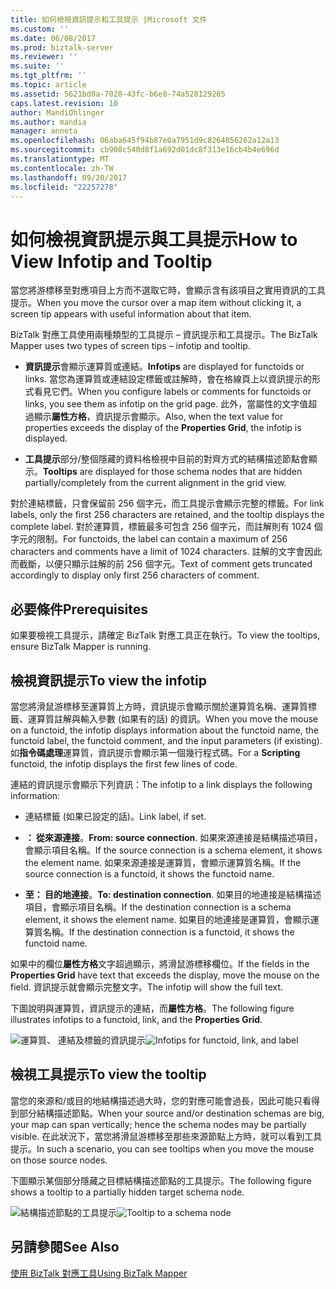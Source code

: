 ```yaml
---
title: 如何檢視資訊提示和工具提示 |Microsoft 文件
ms.custom: ''
ms.date: 06/08/2017
ms.prod: biztalk-server
ms.reviewer: ''
ms.suite: ''
ms.tgt_pltfrm: ''
ms.topic: article
ms.assetid: 5621bd0a-7028-43fc-b6e8-74a528129285
caps.latest.revision: 10
author: MandiOhlinger
ms.author: mandia
manager: anneta
ms.openlocfilehash: 06aba645f94b87e0a7951d9c8264056262a12a13
ms.sourcegitcommit: cb908c540d8f1a692d01dc8f313e16cb4b4e696d
ms.translationtype: MT
ms.contentlocale: zh-TW
ms.lasthandoff: 09/20/2017
ms.locfileid: "22257278"
---
```

# <a name="how-to-view-infotip-and-tooltip"></a><span data-ttu-id="fd395-102">如何檢視資訊提示與工具提示</span><span class="sxs-lookup"><span data-stu-id="fd395-102">How to View Infotip and Tooltip</span></span>
<span data-ttu-id="fd395-103">當您將游標移至對應項目上方而不選取它時，會顯示含有該項目之實用資訊的工具提示。</span><span class="sxs-lookup"><span data-stu-id="fd395-103">When you move the cursor over a map item without clicking it, a screen tip appears with useful information about that item.</span></span>  
  
 <span data-ttu-id="fd395-104">BizTalk 對應工具使用兩種類型的工具提示 – 資訊提示和工具提示。</span><span class="sxs-lookup"><span data-stu-id="fd395-104">The BizTalk Mapper uses two types of screen tips – infotip and tooltip.</span></span>  
  
-   <span data-ttu-id="fd395-105">**資訊提示**會顯示運算質或連結。</span><span class="sxs-lookup"><span data-stu-id="fd395-105">**Infotips** are displayed for functoids or links.</span></span> <span data-ttu-id="fd395-106">當您為運算質或連結設定標籤或註解時，會在格線頁上以資訊提示的形式看見它們。</span><span class="sxs-lookup"><span data-stu-id="fd395-106">When you configure labels or comments for functoids or links, you see them as infotip on the grid page.</span></span> <span data-ttu-id="fd395-107">此外，當屬性的文字值超過顯示**屬性方格**，資訊提示會顯示。</span><span class="sxs-lookup"><span data-stu-id="fd395-107">Also, when the text value for properties exceeds the display of the **Properties Grid**, the infotip is displayed.</span></span>  
  
-   <span data-ttu-id="fd395-108">**工具提示**部分/整個隱藏的資料格檢視中目前的對齊方式的結構描述節點會顯示。</span><span class="sxs-lookup"><span data-stu-id="fd395-108">**Tooltips** are displayed for those schema nodes that are hidden partially/completely from the current alignment in the grid view.</span></span>  
  
 <span data-ttu-id="fd395-109">對於連結標籤，只會保留前 256 個字元，而工具提示會顯示完整的標籤。</span><span class="sxs-lookup"><span data-stu-id="fd395-109">For link labels, only the first 256 characters are retained, and the tooltip displays the complete label.</span></span> <span data-ttu-id="fd395-110">對於運算質，標籤最多可包含 256 個字元，而註解則有 1024 個字元的限制。</span><span class="sxs-lookup"><span data-stu-id="fd395-110">For functoids, the label can contain a maximum of 256 characters and comments have a limit of 1024 characters.</span></span> <span data-ttu-id="fd395-111">註解的文字會因此而截斷，以便只顯示註解的前 256 個字元。</span><span class="sxs-lookup"><span data-stu-id="fd395-111">Text of comment gets truncated accordingly to display only first 256 characters of comment.</span></span>  
  
## <a name="prerequisites"></a><span data-ttu-id="fd395-112">必要條件</span><span class="sxs-lookup"><span data-stu-id="fd395-112">Prerequisites</span></span>  
 <span data-ttu-id="fd395-113">如果要檢視工具提示，請確定 BizTalk 對應工具正在執行。</span><span class="sxs-lookup"><span data-stu-id="fd395-113">To view the tooltips, ensure BizTalk Mapper is running.</span></span>  
  
## <a name="to-view-the-infotip"></a><span data-ttu-id="fd395-114">檢視資訊提示</span><span class="sxs-lookup"><span data-stu-id="fd395-114">To view the infotip</span></span>  
 <span data-ttu-id="fd395-115">當您將滑鼠游標移至運算質上方時，資訊提示會顯示關於運算質名稱、運算質標籤、運算質註解與輸入參數 (如果有的話) 的資訊。</span><span class="sxs-lookup"><span data-stu-id="fd395-115">When you move the mouse on a functoid, the infotip displays information about the functoid name, the functoid label, the functoid comment, and the input parameters (if existing).</span></span> <span data-ttu-id="fd395-116">如**指令碼處理**運算質，資訊提示會顯示第一個幾行程式碼。</span><span class="sxs-lookup"><span data-stu-id="fd395-116">For a **Scripting** functoid, the infotip displays the first few lines of code.</span></span>  
  
 <span data-ttu-id="fd395-117">連結的資訊提示會顯示下列資訊：</span><span class="sxs-lookup"><span data-stu-id="fd395-117">The infotip to a link displays the following information:</span></span>  
  
-   <span data-ttu-id="fd395-118">連結標籤 (如果已設定的話)。</span><span class="sxs-lookup"><span data-stu-id="fd395-118">Link label, if set.</span></span>  
  
-   <span data-ttu-id="fd395-119">**： 從來源連接**。</span><span class="sxs-lookup"><span data-stu-id="fd395-119">**From: source connection**.</span></span> <span data-ttu-id="fd395-120">如果來源連接是結構描述項目，會顯示項目名稱。</span><span class="sxs-lookup"><span data-stu-id="fd395-120">If the source connection is a schema element, it shows the element name.</span></span> <span data-ttu-id="fd395-121">如果來源連接是運算質，會顯示運算質名稱。</span><span class="sxs-lookup"><span data-stu-id="fd395-121">If the source connection is a functoid, it shows the functoid name.</span></span>  
  
-   <span data-ttu-id="fd395-122">**至： 目的地連接**。</span><span class="sxs-lookup"><span data-stu-id="fd395-122">**To: destination connection**.</span></span> <span data-ttu-id="fd395-123">如果目的地連接是結構描述項目，會顯示項目名稱。</span><span class="sxs-lookup"><span data-stu-id="fd395-123">If the destination connection is a schema element, it shows the element name.</span></span> <span data-ttu-id="fd395-124">如果目的地連接是運算質，會顯示運算質名稱。</span><span class="sxs-lookup"><span data-stu-id="fd395-124">If the destination connection is a functoid, it shows the functoid name.</span></span>  
  
 <span data-ttu-id="fd395-125">如果中的欄位**屬性方格**文字超過顯示，將滑鼠游標移欄位。</span><span class="sxs-lookup"><span data-stu-id="fd395-125">If the fields in the **Properties Grid** have text that exceeds the display, move the mouse on the field.</span></span> <span data-ttu-id="fd395-126">資訊提示就會顯示完整文字。</span><span class="sxs-lookup"><span data-stu-id="fd395-126">The infotip will show the full text.</span></span>  
  
 <span data-ttu-id="fd395-127">下圖說明與運算質，資訊提示的連結，而**屬性方格**。</span><span class="sxs-lookup"><span data-stu-id="fd395-127">The following figure illustrates infotips to a functoid, link, and the **Properties Grid**.</span></span>  
  
 <span data-ttu-id="fd395-128">![運算質、 連結及標籤的資訊提示](../core/media/viewing-infotips.gif "Viewing_infotips")</span><span class="sxs-lookup"><span data-stu-id="fd395-128">![Infotips for functoid, link, and label](../core/media/viewing-infotips.gif "Viewing_infotips")</span></span>  
  
## <a name="to-view-the-tooltip"></a><span data-ttu-id="fd395-129">檢視工具提示</span><span class="sxs-lookup"><span data-stu-id="fd395-129">To view the tooltip</span></span>  
 <span data-ttu-id="fd395-130">當您的來源和/或目的地結構描述過大時，您的對應可能會過長，因此可能只看得到部分結構描述節點。</span><span class="sxs-lookup"><span data-stu-id="fd395-130">When your source and/or destination schemas are big, your map can span vertically; hence the schema nodes may be partially visible.</span></span> <span data-ttu-id="fd395-131">在此狀況下，當您將滑鼠游標移至那些來源節點上方時，就可以看到工具提示。</span><span class="sxs-lookup"><span data-stu-id="fd395-131">In such a scenario, you can see tooltips when you move the mouse on those source nodes.</span></span>  
  
 <span data-ttu-id="fd395-132">下圖顯示某個部分隱藏之目標結構描述節點的工具提示。</span><span class="sxs-lookup"><span data-stu-id="fd395-132">The following figure shows a tooltip to a partially hidden target schema node.</span></span>  
  
 <span data-ttu-id="fd395-133">![結構描述節點的工具提示](../core/media/viewing-tooltips.gif "Viewing_tooltips")</span><span class="sxs-lookup"><span data-stu-id="fd395-133">![Tooltip to a schema node](../core/media/viewing-tooltips.gif "Viewing_tooltips")</span></span>  
  
## <a name="see-also"></a><span data-ttu-id="fd395-134">另請參閱</span><span class="sxs-lookup"><span data-stu-id="fd395-134">See Also</span></span>  
 [<span data-ttu-id="fd395-135">使用 BizTalk 對應工具</span><span class="sxs-lookup"><span data-stu-id="fd395-135">Using BizTalk Mapper</span></span>](../core/using-biztalk-mapper.md)